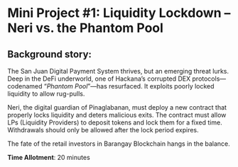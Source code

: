 # Mini Project #1: Liquidity Lockdown – Neri vs. the Phantom Pool

## Background story:

The San Juan Digital Payment System thrives, but an emerging threat lurks. Deep in the DeFi underworld, one of Hackana’s corrupted DEX protocols—codenamed “_Phantom Pool_”—has resurfaced. It exploits poorly locked liquidity to allow rug-pulls.

Neri, the digital guardian of Pinaglabanan, must deploy a new contract that properly locks liquidity and deters malicious exits. The contract must allow LPs (Liquidity Providers) to deposit tokens and lock them for a fixed time. Withdrawals should only be allowed after the lock period expires.

The fate of the retail investors in Barangay Blockchain hangs in the balance.

**Time Allotment**: 20 minutes
